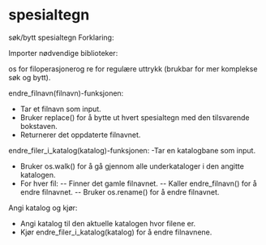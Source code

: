 # spesialtegn
søk/bytt spesialtegn
Forklaring:

Importer nødvendige biblioteker:

os for filoperasjonerog re for regulære uttrykk (brukbar for mer komplekse søk og bytt).

endre_filnavn(filnavn)-funksjonen:
- Tar et filnavn som input.
- Bruker replace() for å bytte ut hvert spesialtegn med den tilsvarende bokstaven.
- Returnerer det oppdaterte filnavnet.

endre_filer_i_katalog(katalog)-funksjonen:
 -Tar en katalogbane som input.
- Bruker os.walk() for å gå gjennom alle underkataloger i den angitte katalogen.
- For hver fil:
-- Finner det gamle filnavnet.
-- Kaller endre_filnavn() for å endre filnavnet.
-- Bruker os.rename() for å endre filnavnet.

Angi katalog og kjør:
- Angi katalog til den aktuelle katalogen hvor filene er.
- Kjør endre_filer_i_katalog(katalog) for å endre filnavnene.
